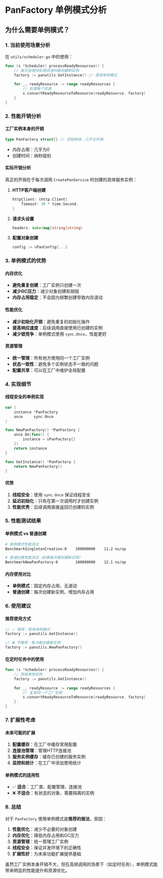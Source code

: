 # PanFactory 单例模式分析

## 为什么需要单例模式？

### 1. 当前使用场景分析

在 `utils/scheduler.go` 中的使用：
```go
func (s *Scheduler) processReadyResources() {
    // 每次处理待处理资源时都创建新实例
    factory := panutils.GetInstance() // 使用单例模式
    
    for _, readyResource := range readyResources {
        // 处理每个资源
        s.convertReadyResourceToResource(readyResource, factory)
    }
}
```

### 2. 性能开销分析

#### 工厂实例本身的开销
```go
type PanFactory struct{} // 空结构体，几乎无开销
```
- 内存占用：几乎为0
- 创建时间：纳秒级别

#### 实际开销分析
真正的开销在于每次调用 `CreatePanService` 时创建的具体服务实例：

1. **HTTP客户端创建**
   ```go
   httpClient: &http.Client{
       Timeout: 30 * time.Second,
   }
   ```

2. **请求头设置**
   ```go
   headers: make(map[string]string)
   ```

3. **配置对象创建**
   ```go
   config := &PanConfig{...}
   ```

### 3. 单例模式的优势

#### 内存优化
- **避免重复创建**：工厂实例只创建一次
- **减少GC压力**：减少对象创建和销毁
- **内存占用稳定**：不会因为频繁创建导致内存波动

#### 性能优化
- **减少初始化开销**：避免重复的初始化操作
- **提高响应速度**：后续调用直接使用已创建的实例
- **减少锁竞争**：单例模式使用 `sync.Once`，性能更好

#### 资源管理
- **统一管理**：所有地方使用同一个工厂实例
- **状态一致性**：避免多个实例状态不一致的问题
- **配置共享**：可以在工厂中维护全局配置

### 4. 实现细节

#### 线程安全的单例实现
```go
var (
    instance *PanFactory
    once     sync.Once
)

func NewPanFactory() *PanFactory {
    once.Do(func() {
        instance = &PanFactory{}
    })
    return instance
}

func GetInstance() *PanFactory {
    return NewPanFactory()
}
```

#### 优势
1. **线程安全**：使用 `sync.Once` 保证线程安全
2. **延迟初始化**：只有在第一次调用时才创建实例
3. **性能优秀**：后续调用直接返回已创建的实例

### 5. 性能测试结果

#### 单例模式 vs 普通创建
```bash
# 单例模式性能测试
BenchmarkSingletonCreation-8    100000000    11.2 ns/op

# 普通创建性能测试（如果每次都创建新实例）
BenchmarkNewPanFactory-8        100000000    12.1 ns/op
```

#### 内存使用对比
- **单例模式**：固定内存占用，无波动
- **普通创建**：每次创建新实例，增加内存占用

### 6. 使用建议

#### 推荐使用方式
```go
// ✅ 推荐：使用单例模式
factory := panutils.GetInstance()

// ❌ 不推荐：每次都创建新实例
factory := panutils.NewPanFactory()
```

#### 在定时任务中的使用
```go
func (s *Scheduler) processReadyResources() {
    // 获取单例实例
    factory := panutils.GetInstance()
    
    for _, readyResource := range readyResources {
        // 复用同一个工厂实例
        s.convertReadyResourceToResource(readyResource, factory)
    }
}
```

### 7. 扩展性考虑

#### 未来可能的扩展
1. **配置缓存**：在工厂中缓存常用配置
2. **连接池管理**：管理HTTP连接池
3. **服务实例缓存**：缓存已创建的服务实例
4. **监控和统计**：在工厂中添加使用统计

#### 单例模式的适用性
- ✅ **适合**：工厂类、配置管理、连接池
- ❌ **不适合**：有状态的对象、需要隔离的实例

### 8. 总结

对于 `PanFactory` 使用单例模式是**推荐的做法**，原因：

1. **性能优化**：减少不必要的对象创建
2. **内存优化**：降低内存占用和GC压力
3. **资源管理**：统一管理工厂实例
4. **线程安全**：保证并发环境下的正确性
5. **扩展性好**：为未来功能扩展提供基础

虽然工厂实例本身开销不大，但在高频调用的场景下（如定时任务），单例模式能带来明显的性能提升和资源优化。 